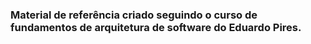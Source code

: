 ### Material de referência criado seguindo o curso de fundamentos de arquitetura de software do Eduardo Pires.